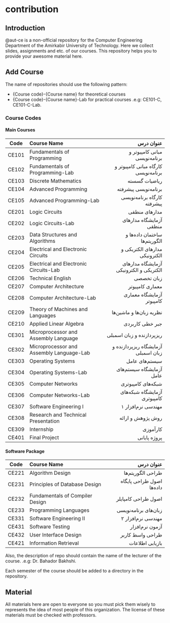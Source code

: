 # contribution
## Introduction
@aut-ce is a non-official repository for the Computer Engineering Department of the Amirkabir University of Technology.
Here we collect slides, assignments and etc. of our courses.
This repository helps you to provide your awesome material here.

## Add Course
The name of repositories should use the following pattern:
- {Course code}-{Course name} for theoretical courses
- {Course code}-{Course name}-Lab for practical courses
.e.g:
CE101-C, CE101-C-Lab.

### Course Codes
#### Main Courses
| Code          | Course Name                                  | عنوان درس                                 |
| ------------- |:---------------------------------------------| -----------------------------------------:|
| CE101         | Fundamentals of Programming                  | مبانی کامپیوتر و برنامه‌نویسی             |
| CE102         | Fundamentals of Programming-Lab              | کارگاه مبانی کامپیوتر و برنامه‌نویسی      |
| CE103         | Discrete Mathematics                         | ریاضیات گسسته                             |
| CE104         | Advanced Programming                         | برنامه‌نویسی پیشرفته                      |
| CE105         | Advanced Programming-Lab                     | کارگاه برنامه‌نویسی پیشرفته               |
| CE201         | Logic Circuits	                             | مدارهای منطقی                             |
| CE202         | Logic Circuits-Lab                           | آزمایشگاه مدارهای منطقی                   |
| CE203         | Data Structures and Algorithms	             | ساختمان داده‌ها و الگوریتم‌ها             |
| CE204         | Electrical and Electronic Circuits	         | مدارهای الکتریکی و الکترونیکی             |
| CE205         | Electrical and Electronic Circuits-Lab       | آزمایشگاه مدارهای الکتریکی و الکترونیکی   |
| CE206         | Technical English	                           | زبان تخصصی                                |
| CE207         | Computer Architecture	                       | معماری کامپیوتر                           |
| CE208         | Computer Architecture-Lab                    | آزمایشگاه معماری کامپیوتر                 |
| CE209         | Theory of Machines and Languages             | نظریه ‌زبان‌ها و ماشین‌ها                 |
| CE210         | Applied Linear Algebra                       | جبر خطی کاربردی                           |
| CE301         | Microprocessor and Assembly Language	       | ریزپردازنده و زبان اسمبلی                 |
| CE302         | Microprocessor and Assembly Language-Lab     | آزمایشگاه ریزپردازنده و زبان اسمبلی       |
| CE303         | Operating Systems	                           | سیستم‌های عامل                            |
| CE304         | Operating Systems-Lab                        | آزمایشگاه سیستم‌های عامل                  |
| CE305         | Computer Networks	                           | شبکه‌های کامپیوتری                        |
| CE306         | Computer Networks-Lab                        | آزمایشگاه شبکه‌های کامپیوتری              |
| CE307         | Software Engineering I	                     | مهندسی نرم‌افزار ۱                        |
| CE308         | Research and Technical Presentation	         | روش پژوهش و ارائه                         | 
| CE309         | Internship                                   | کارآموزی                                  |
| CE401         | Final Project                                | پروژه پایانی                              |
#### Software Package
| Code          | Course Name                                  | عنوان درس                                 |
| ------------- |:---------------------------------------------| -----------------------------------------:|
| CE221         | Algorithm Design	                           | طراحی الگوریتم‌ها                         |
| CE231         | Principles of Database Design	               | اصول طراحی پایگاه داده‌ها                 |
| CE232         | Fundamentals of Compiler Design              | اصول طراحی کامپایلر                       |
| CE233         | Programming Languages                        | ‌زبان‌های برنامه‌نویسی                    |
| CE331         | Software Engineering II                      | مهندسی نرم‌افزار ۲                        |
| CE431         | Software Testing                             | آزمون نرم‌افزار                           |
| CE432         | User Interface Design                        | طراحی واسط کاربر                          |
| CE421         | Information Retrieval                        | بازیابی اطلاعات                            |

Also, the description of repo should contain the name of the lecturer of the course.
.e.g:
Dr. Bahador Bakhshi.

Each semester of the course should be added to a directory in the repository.

## Material
All materials here are open to everyone so you must pick them wisely to represents the idea of most people of this organization. The license of these materials must be checked with professors.
